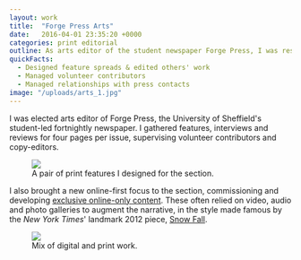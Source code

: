 ```yaml
---
layout: work
title:  "Forge Press Arts"
date:   2016-04-01 23:35:20 +0000
categories: print editorial
outline: As arts editor of the student newspaper Forge Press, I was responsible for three to four pages in each fortnightly edition.
quickFacts:
  - Designed feature spreads & edited others' work
  - Managed volunteer contributors
  - Managed relationships with press contacts
image: "/uploads/arts_1.jpg"
---
```

I was elected arts editor of Forge Press, the University of Sheffield's student-led fortnightly newspaper. I gathered features, interviews and reviews for four pages per issue, supervising volunteer contributors and copy-editors.

<figure>
  <img src="/uploads/arts_2.jpg"/>
  <figcaption>A pair of print features I designed for the section.</figcaption>
</figure>

I also brought a new online-first focus to the section, commissioning and developing [exclusive online-only content](http://forgetoday.com/this-city-is-a-stage/). These often relied on video, audio and photo galleries to augment the narrative, in the style made famous by the *New York Times*' landmark 2012 piece, [Snow Fall](http://www.nytimes.com/projects/2012/snow-fall/).

<figure>
  <img src="/uploads/arts_3.jpg"/>
  <figcaption>Mix of digital and print work.</figcaption>
</figure>
